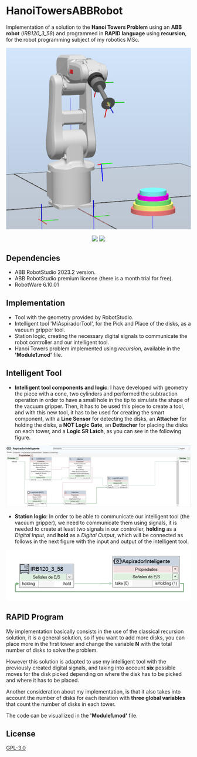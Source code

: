 # HanoiTowersABBRobot

Implementation of a solution to the **Hanoi Towers Problem** using an **ABB robot** (*IRB120_3_58*) and programmed in **RAPID language** using **recursion**, for the robot programming subject of my robotics MSc.

<p align="center">
  <img src="https://github.com/asierzd/HanoiTowersABBRobot/blob/main/imgs/HanoiTowers.png" alt="Hanoi Towers model">
</p>

<p align="center">
  <img src="https://img.shields.io/github/license/asierzd/HanoiTowersABBRobot?label=License&style=for-the-badge&color=yellow" href="https://opensource.org/license/gpl-3-0/"/>
  <img src="https://img.shields.io/github/languages/top/asierzd/HanoiTowersABBRobot?style=for-the-badge&color=green"/>
</p>

## Dependencies
- ABB RobotStudio 2023.2 version.
- ABB RobotStudio premium license (there is a month trial for free).
- RobotWare 6.10.01

## Implementation
- Tool with the geometry provided by RobotStudio.
- Intelligent tool 'MiAspiradorTool', for the Pick and Place of the disks, as a vacuum gripper tool.
- Station logic, creating the necessary digital signals to communicate the robot controller and our intelligent tool. 
- Hanoi Towers problem implemented using *recursion*, available in the **'Module1.mod'** file.

## Intelligent Tool

- **Intelligent tool components and logic**: I have developed with geometry the piece with a cone, two cylinders and performed the subtraction operation in order to have a small hole in the tip to simulate the shape of the vacuum gripper. Then, it has to be used this piece to create a tool, and with this new tool, it has to be used for creating the smart component, with a **Line Sensor** for detecting the disks, an **Attacher** for holding the disks, a **NOT Logic Gate**, an **Dettacher** for placing the disks on each tower, and a **Logic SR Latch**, as you can see in the following figure.

<p align="center">
  <img src="https://github.com/asierzd/HanoiTowersABBRobot/blob/main/imgs/IntelligentToolPickAndPlace.png" alt="Intelligent Tool">
</p>

- **Station logic**: In order to be able to communicate our intelligent tool (the vacuum gripper), we need to communicate them using signals, it is needed to create at least two signals in our controller, **holding** as a *Digital Input*, and **hold** as a *Digital Output*, which will be connected as follows in the next figure with the input and output of the intelligent tool.

<p align="center">
  <img src="https://github.com/asierzd/HanoiTowersABBRobot/blob/main/imgs/StationLogic.png" alt="Station Logic">
</p>

## RAPID Program

My implementation basically consists in the use of the classical recursion solution, it is a general solution, so if you want to add more disks, you can place more in the first tower and change the variable **N** with the total number of disks to solve the problem. 

However this solution is adapted to use my intelligent tool with the previously created digital signals, and taking into account **six** possible moves for the disk picked depending on where the disk has to be picked and where it has to be placed. 

Another consideration about my implementation, is that it also takes into account the number of disks for each iteration with **three global variables** that count the number of disks in each tower. 

The code can be visuallized in the **'Module1.mod'** file.

## License
[GPL-3.0](https://www.gnu.org/licenses/gpl-3.0.html)
